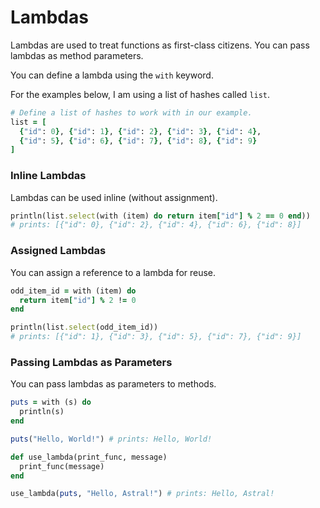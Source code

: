 # Lambdas

Lambdas are used to treat functions as first-class citizens. You can pass lambdas as method parameters.

You can define a lambda using the `with` keyword.

For the examples below, I am using a list of hashes called `list`.

```ruby
# Define a list of hashes to work with in our example.
list = [
  {"id": 0}, {"id": 1}, {"id": 2}, {"id": 3}, {"id": 4},
  {"id": 5}, {"id": 6}, {"id": 7}, {"id": 8}, {"id": 9}
]
```

### Inline Lambdas

Lambdas can be used inline (without assignment).

```ruby
println(list.select(with (item) do return item["id"] % 2 == 0 end))
# prints: [{"id": 0}, {"id": 2}, {"id": 4}, {"id": 6}, {"id": 8}]
```

### Assigned Lambdas

You can assign a reference to a lambda for reuse.

```ruby
odd_item_id = with (item) do
  return item["id"] % 2 != 0
end

println(list.select(odd_item_id))
# prints: [{"id": 1}, {"id": 3}, {"id": 5}, {"id": 7}, {"id": 9}]
```

### Passing Lambdas as Parameters

You can pass lambdas as parameters to methods.

```ruby
puts = with (s) do
  println(s)
end

puts("Hello, World!") # prints: Hello, World!

def use_lambda(print_func, message)
  print_func(message)
end

use_lambda(puts, "Hello, Astral!") # prints: Hello, Astral!
```
